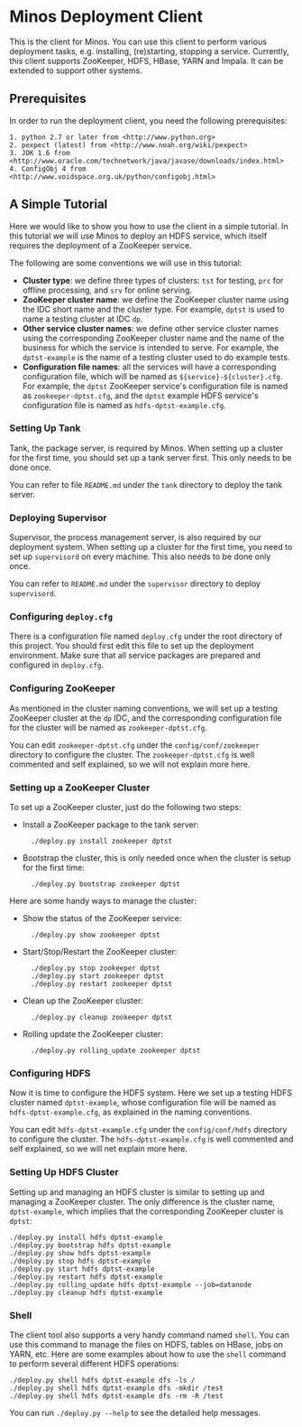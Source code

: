 # Minos Deployment Client

This is the client for Minos.  You can use this client to perform various deployment tasks, e.g. installing, (re)starting, stopping a service.  Currently, this client supports ZooKeeper, HDFS, HBase, YARN and Impala.  It can be extended to support other systems.

## Prerequisites

In order to run the deployment client, you need the following prerequisites:

    1. python 2.7 or later from <http://www.python.org>
    2. pexpect (latest) from <http://www.noah.org/wiki/pexpect>
    3. JDK 1.6 from <http://www.oracle.com/technetwork/java/javase/downloads/index.html>
    4. ConfigObj 4 from <http://www.voidspace.org.uk/python/configobj.html>

## A Simple Tutorial

Here we would like to show you how to use the client in a simple tutorial.  In this tutorial we will use Minos to deploy an HDFS service, which itself requires the deployment of a ZooKeeper service.

The following are some conventions we will use in this tutorial:

* **Cluster type**: we define three types of clusters: `tst` for testing, `prc` for offline processing, and `srv` for online serving.
* **ZooKeeper cluster name**: we define the ZooKeeper cluster name using the IDC short name and the cluster type.  For example, `dptst` is used to name a testing cluster at IDC `dp`.
* **Other service cluster names**: we define other service cluster names using the corresponding ZooKeeper cluster name and the name of the business for which the service is intended to serve.  For example, the `dptst-example` is the name of a testing cluster used to do example tests.
* **Configuration file names**: all the services will have a corresponding configuration file, which will be named as `${service}-${cluster}.cfg`.  For example, the `dptst` ZooKeeper service's configuration file is named as `zookeeper-dptst.cfg`, and the `dptst` example HDFS service's configuration file is named as `hdfs-dptst-example.cfg`.

### Setting Up Tank

Tank, the package server, is required by Minos.  When setting up a cluster for the first time, you should set up a tank server first.  This only needs to be done once.

You can refer to file `README.md` under the `tank` directory to deploy the tank server.

### Deploying Supervisor

Supervisor, the process management server, is also required by our deployment system.  When setting up a cluster for the first time, you need to set up `supervisord` on every machine.  This also needs to be done only once.

You can refer to `README.md` under the `supervisor` directory to deploy `supervisord`.

### Configuring `deploy.cfg`

There is a configuration file named `deploy.cfg` under the root directory of this project.  You should first edit this file to set up the deployment environment.  Make sure that all service packages are prepared and configured in `deploy.cfg`.

### Configuring ZooKeeper

As mentioned in the cluster naming conventions, we will set up a testing ZooKeeper cluster at the `dp` IDC, and the corresponding configuration file for the cluster will be named as `zookeeper-dptst.cfg`.

You can edit `zookeeper-dptst.cfg` under the `config/conf/zookeeper` directory to configure the cluster.  The `zookeeper-dptst.cfg` is well commented and self explained, so we will not explain more here.

### Setting up a ZooKeeper Cluster

To set up a ZooKeeper cluster, just do the following two steps:

* Install a ZooKeeper package to the tank server:

        ./deploy.py install zookeeper dptst

* Bootstrap the cluster, this is only needed once when the cluster is setup for the first time:

        ./deploy.py bootstrap zookeeper dptst

Here are some handy ways to manage the cluster:

* Show the status of the ZooKeeper service:

        ./deploy.py show zookeeper dptst

* Start/Stop/Restart the ZooKeeper cluster:

        ./deploy.py stop zookeeper dptst
        ./deploy.py start zookeeper dptst
        ./deploy.py restart zookeeper dptst

* Clean up the ZooKeeper cluster:

        ./deploy.py cleanup zookeeper dptst

* Rolling update the ZooKeeper cluster:

        ./deploy.py rolling_update zookeeper dptst

### Configuring HDFS

Now it is time to configure the HDFS system.  Here we set up a testing HDFS cluster named `dptst-example`, whose configuration file will be named as `hdfs-dptst-example.cfg`, as explained in the naming conventions.

You can edit `hdfs-dptst-example.cfg` under the `config/conf/hdfs` directory to configure the cluster.  The `hdfs-dptst-example.cfg` is well commented and self explained, so we will net explain more here.

### Setting Up HDFS Cluster

Setting up and managing an HDFS cluster is similar to setting up and managing a ZooKeeper cluster.  The only difference is the cluster name, `dptst-example`, which implies that the corresponding ZooKeeper cluster is `dptst`:

    ./deploy.py install hdfs dptst-example
    ./deploy.py bootstrap hdfs dptst-example
    ./deploy.py show hdfs dptst-example
    ./deploy.py stop hdfs dptst-example
    ./deploy.py start hdfs dptst-example
    ./deploy.py restart hdfs dptst-example
    ./deploy.py rolling_update hdfs dptst-example --job=datanode
    ./deploy.py cleanup hdfs dptst-example

### Shell

The client tool also supports a very handy command named `shell`.  You can use this command to manage the files on HDFS, tables on HBase, jobs on YARN, etc.  Here are some examples about how to use the `shell` command to perform several different HDFS operations:

    ./deploy.py shell hdfs dptst-example dfs -ls /
    ./deploy.py shell hdfs dptst-example dfs -mkdir /test
    ./deploy.py shell hdfs dptst-example dfs -rm -R /test

You can run `./deploy.py --help` to see the detailed help messages.
